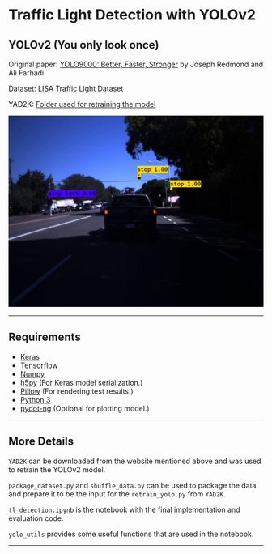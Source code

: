 # Traffic Light Detection with YOLOv2

## YOLOv2 (You only look once)

Original paper: [YOLO9000: Better, Faster, Stronger](https://arxiv.org/abs/1612.08242) by Joseph Redmond and Ali Farhadi.

Dataset: [LISA Traffic Light Dataset](https://www.kaggle.com/mbornoe/lisa-traffic-light-dataset)

YAD2K: [Folder used for retraining the model](https://github.com/allanzelener/YAD2K)

![Retrained YOLO model on the Traffic Light Dataset](dayClip6--00108.jpg)

--------------------------------------------------------------------------------

## Requirements

- [Keras](https://github.com/fchollet/keras)
- [Tensorflow](https://www.tensorflow.org/)
- [Numpy](http://www.numpy.org/)
- [h5py](http://www.h5py.org/) (For Keras model serialization.)
- [Pillow](https://pillow.readthedocs.io/) (For rendering test results.)
- [Python 3](https://www.python.org/)
- [pydot-ng](https://github.com/pydot/pydot-ng) (Optional for plotting model.)

--------------------------------------------------------------------------------

## More Details

`YAD2K` can be downloaded from the website mentioned above and was used to retrain
the YOLOv2 model.

`package_dataset.py` and `shuffle_data.py` can be used to package the data and prepare
it to be the input for the `retrain_yolo.py` from `YAD2K`.

`tl_detection.ipynb` is the notebook with the final implementation and evaluation code.

`yolo_utils` provides some useful functions that are used in the notebook.



--------------------------------------------------------------------------------
